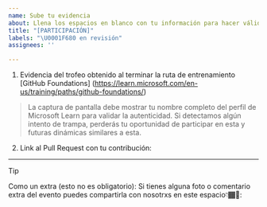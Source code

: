 ```yaml
---
name: Sube tu evidencia
about: Llena los espacios en blanco con tu información para hacer válida tu participación
title: "[PARTICIPACIÓN]"
labels: "\U0001F680 en revisión"
assignees: ''

---
```


1. Evidencia del trofeo obtenido al terminar la ruta de entrenamiento [GitHub Foundations] (https://learn.microsoft.com/en-us/training/paths/github-foundations/)
> La captura de pantalla debe mostrar tu nombre completo del perfil de Microsoft Learn para validar la autenticidad. Si detectamos algún intento de trampa, perderás tu oportunidad de participar en esta y futuras dinámicas similares a esta.

2. Link al Pull Request con tu contribución:

---

> [!TIP]
> Como un extra (esto no es obligatorio): Si tienes alguna foto o comentario extra del evento puedes compartirla con nosotrxs en este espacio👇🏾📎:
